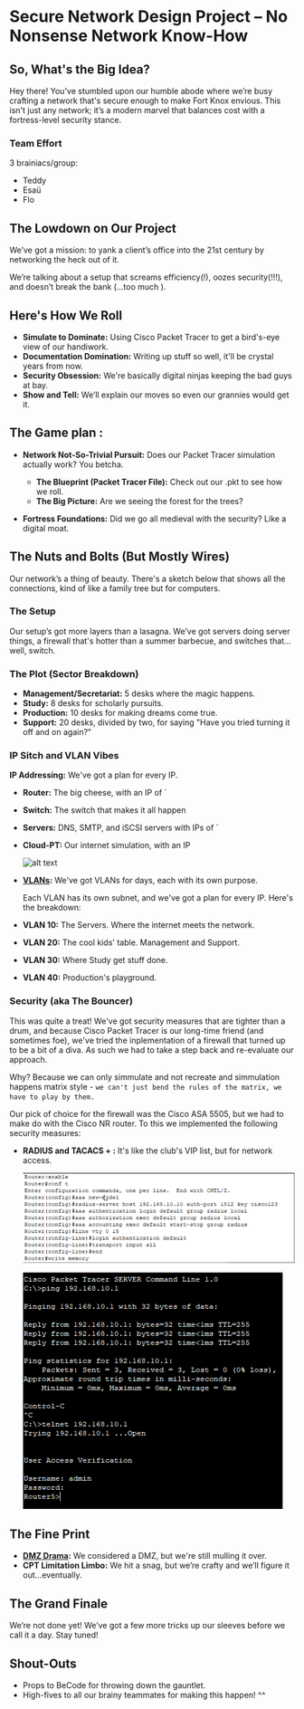 # Secure Network Design Project – No Nonsense Network Know-How


## So, What's the Big Idea?

Hey there! You've stumbled upon our humble abode where we’re busy crafting a network that's secure enough to make Fort Knox envious. This isn't just any network; it’s a modern marvel that balances cost with a fortress-level security stance.

### Team Effort

3 brainiacs/group: 
- Teddy 
- Esaü 
- Flo

## The Lowdown on Our Project

We’ve got a mission: to yank a client’s office into the 21st century by networking the heck out of it.
 
 We’re talking about a setup that screams efficiency(!), oozes security(!!!), and doesn’t break the bank (...too much ).

## Here's How We Roll
- **Simulate to Dominate:** Using Cisco Packet Tracer to get a bird's-eye view of our handiwork.
- **Documentation Domination:** Writing up stuff so well, it'll be crystal years from now.
- **Security Obsession:** We're basically digital ninjas keeping the bad guys at bay.
- **Show and Tell:** We’ll explain our moves so even our grannies would get it.

## The Game plan : 
- **Network Not-So-Trivial Pursuit:** Does our Packet Tracer simulation actually work? You betcha. 
    - **The Blueprint (Packet Tracer File):** Check out our .pkt to see how we roll.
   - **The Big Picture:** Are we seeing the forest for the trees?


- **Fortress Foundations:** Did we go all medieval with the security? Like a digital moat.

## The Nuts and Bolts (But Mostly Wires)
Our network’s a thing of beauty. There's a sketch below that shows all the connections, kind of like a family tree but for computers.

### The Setup
Our setup’s got more layers than a lasagna. We’ve got servers doing server things, a firewall that's hotter than a summer barbecue, and switches that... well, switch.

### The Plot (Sector Breakdown)
- **Management/Secretariat:** 5 desks where the magic happens.
- **Study:** 8 desks for scholarly pursuits.
- **Production:** 10 desks for making dreams come true.
- **Support:** 20 desks, divided by two, for saying "Have you tried turning it off and on again?"

### IP Sitch and VLAN Vibes
  **IP Addressing:** We've got a plan for every IP.
- **Router:** The big cheese, with an IP of `
- **Switch:** The switch that makes it all happen  
  

- **Servers:** DNS, SMTP, and iSCSI servers with IPs of `
- **Cloud-PT:** Our internet simulation, with an IP 

   ![alt text](assets/screens/outside.png)


- **[VLANs](documentation/VLAN/VLAN_docu):** We've got VLANs for days, each with its own purpose.

    Each VLAN has its own subnet, and we've got a plan for every IP.
   Here's the breakdown:
- **VLAN 10:** The Servers. Where the internet meets the network.
- **VLAN 20:** The cool kids' table. Management and Support.
- **VLAN 30:** Where Study get stuff done.
- **VLAN 40:** Production's playground.
  
### Security (aka The Bouncer)
This was quite a treat! We've got security measures that are tighter than a drum, and because Cisco Packet Tracer is our long-time friend (and sometimes foe), we've tried the inplementation of a firewall that turned up to be a bit of a diva. As such we had to take a step back and re-evaluate our approach.

 Why? Because we can only simmulate and not recreate and simmulation happens matrix style - `we can't just bend the rules of the matrix, we have to play by them.`

 Our pick of choice for the firewall was the Cisco ASA 5505, but we had to make do with the Cisco NR router.
 To this we implemented the following security measures:
- **RADIUS and TACACS + :** It's like the club's VIP list, but for network access.
  
  ![alt text](assets/screens/routerConfigR.png)
  
  ![alt text](assets/screens/radiusWorks.png)

## The Fine Print
- **[DMZ Drama](<dmz trouble/asa_config.md>):** We considered a DMZ, but we're still mulling it over.   
- **CPT Limitation Limbo:** We hit a snag, but we’re crafty and we’ll figure it out...eventually.

## The Grand Finale
We’re not done yet! We’ve got a few more tricks up our sleeves before we call it a day. Stay tuned!

## Shout-Outs
- Props to BeCode for throwing down the gauntlet.
- High-fives to all our brainy teammates for making this happen! ^^